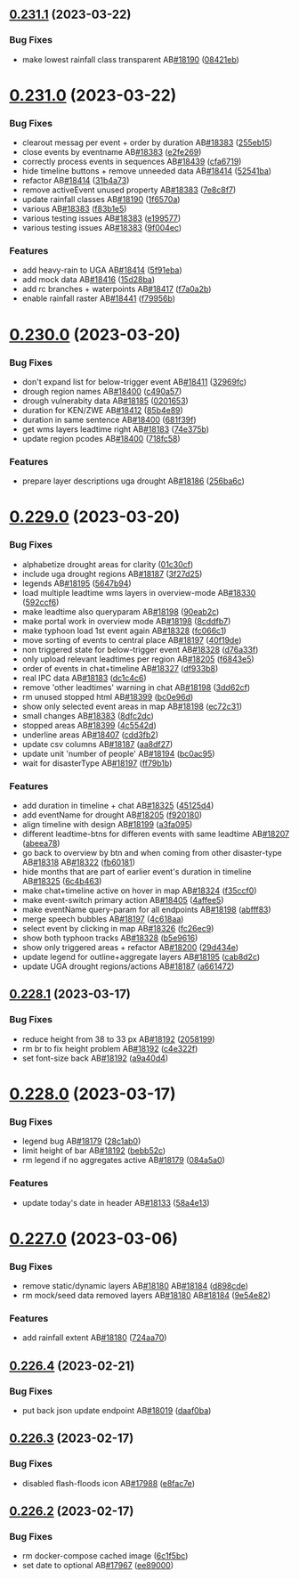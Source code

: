 ## [0.231.1](https://github.com/rodekruis/IBF-system/compare/v0.231.0...v0.231.1) (2023-03-22)


### Bug Fixes

* make lowest rainfall class transparent AB[#18190](https://github.com/rodekruis/IBF-system/issues/18190) ([08421eb](https://github.com/rodekruis/IBF-system/commit/08421eb10afc628011a09d648306410dcde496e3))



# [0.231.0](https://github.com/rodekruis/IBF-system/compare/v0.230.0...v0.231.0) (2023-03-22)


### Bug Fixes

* clearout messag per event + order by duration AB[#18383](https://github.com/rodekruis/IBF-system/issues/18383) ([255eb15](https://github.com/rodekruis/IBF-system/commit/255eb15d2c48be945e1265c769554c412c31815a))
* close events by eventname AB[#18383](https://github.com/rodekruis/IBF-system/issues/18383) ([e2fe269](https://github.com/rodekruis/IBF-system/commit/e2fe269da7c2ea346ed522216bdba3b3bdbdabc9))
* correctly process events in sequences AB[#18439](https://github.com/rodekruis/IBF-system/issues/18439) ([cfa6719](https://github.com/rodekruis/IBF-system/commit/cfa671967e325c66867799abcbbc569926657360))
* hide timeline buttons + remove unneeded data AB[#18414](https://github.com/rodekruis/IBF-system/issues/18414) ([52541ba](https://github.com/rodekruis/IBF-system/commit/52541ba37269c92efb306baac312b3ae7c93081b))
* refactor AB[#18414](https://github.com/rodekruis/IBF-system/issues/18414) ([31b4a73](https://github.com/rodekruis/IBF-system/commit/31b4a736061b49a3ad6869f9505af8df2abb4521))
* remove activeEvent unused property AB[#18383](https://github.com/rodekruis/IBF-system/issues/18383) ([7e8c8f7](https://github.com/rodekruis/IBF-system/commit/7e8c8f7db49e3d00e97b352496af4da7f4bc562b))
* update rainfall classes AB[#18190](https://github.com/rodekruis/IBF-system/issues/18190) ([1f6570a](https://github.com/rodekruis/IBF-system/commit/1f6570a7b0c9d1a02b1c81c2ab99a3381fcb466a))
* various AB[#18383](https://github.com/rodekruis/IBF-system/issues/18383) ([f83b1e5](https://github.com/rodekruis/IBF-system/commit/f83b1e578e547caec526cbee8602ae53c80d30c2))
* various testing issues AB[#18383](https://github.com/rodekruis/IBF-system/issues/18383) ([e199577](https://github.com/rodekruis/IBF-system/commit/e1995773b773dc113bde39240c3cd9bee7547d46))
* various testing issues AB[#18383](https://github.com/rodekruis/IBF-system/issues/18383) ([9f004ec](https://github.com/rodekruis/IBF-system/commit/9f004ecf3f20e28cc94282c7451e2a5b3204a17a))


### Features

* add heavy-rain to UGA AB[#18414](https://github.com/rodekruis/IBF-system/issues/18414) ([5f91eba](https://github.com/rodekruis/IBF-system/commit/5f91eba19f8e454e4326b6e27f10426b4bb793ff))
* add mock data AB[#18416](https://github.com/rodekruis/IBF-system/issues/18416) ([15d28ba](https://github.com/rodekruis/IBF-system/commit/15d28bace485e01950e6fedf17df03efb36d427c))
* add rc branches + waterpoints AB[#18417](https://github.com/rodekruis/IBF-system/issues/18417) ([f7a0a2b](https://github.com/rodekruis/IBF-system/commit/f7a0a2bab917c81be5552085f4c3b3cfeb4436a8))
* enable rainfall raster AB[#18441](https://github.com/rodekruis/IBF-system/issues/18441) ([f79956b](https://github.com/rodekruis/IBF-system/commit/f79956b87d14919d9201ef00a9ea309042847934))



# [0.230.0](https://github.com/rodekruis/IBF-system/compare/v0.229.0...v0.230.0) (2023-03-20)


### Bug Fixes

* don't expand list for below-trigger event AB[#18411](https://github.com/rodekruis/IBF-system/issues/18411) ([32969fc](https://github.com/rodekruis/IBF-system/commit/32969fce3213ef5a9f9692833282442eabff09bb))
* drough region names AB[#18400](https://github.com/rodekruis/IBF-system/issues/18400) ([c490a57](https://github.com/rodekruis/IBF-system/commit/c490a5729b21da762ea2d756267f51683e18daef))
* drough vulnerabity data AB[#18185](https://github.com/rodekruis/IBF-system/issues/18185) ([0201653](https://github.com/rodekruis/IBF-system/commit/020165373399a641f0dbed838618728e2408f940))
* duration for KEN/ZWE AB[#18412](https://github.com/rodekruis/IBF-system/issues/18412) ([85b4e89](https://github.com/rodekruis/IBF-system/commit/85b4e89fcb9f2ba77bfbc38d2d1a1197c74b3ad8))
* duration in same sentence AB[#18400](https://github.com/rodekruis/IBF-system/issues/18400) ([681f39f](https://github.com/rodekruis/IBF-system/commit/681f39fa6bfb4bf815330b03aafe1a1ce22339c3))
* get wms layers leadtime right AB[#18183](https://github.com/rodekruis/IBF-system/issues/18183) ([74e375b](https://github.com/rodekruis/IBF-system/commit/74e375bf0af105f2a1dd7136b047cf22fe02e4c4))
* update region pcodes AB[#18400](https://github.com/rodekruis/IBF-system/issues/18400) ([718fc58](https://github.com/rodekruis/IBF-system/commit/718fc5822889824a5b04cd75b48ec4c1e779162f))


### Features

* prepare layer descriptions uga drought AB[#18186](https://github.com/rodekruis/IBF-system/issues/18186) ([256ba6c](https://github.com/rodekruis/IBF-system/commit/256ba6ca16718d74fb057511d408fcac858d4d50))



# [0.229.0](https://github.com/rodekruis/IBF-system/compare/v0.228.1...v0.229.0) (2023-03-20)


### Bug Fixes

* alphabetize drought areas for clarity ([01c30cf](https://github.com/rodekruis/IBF-system/commit/01c30cf4a8467222b37f3beb74aba2ec68e1417a))
* include uga drought regions AB[#18187](https://github.com/rodekruis/IBF-system/issues/18187) ([3f27d25](https://github.com/rodekruis/IBF-system/commit/3f27d25da09bf163515c31e6a32f3118cc491927))
* legends AB[#18195](https://github.com/rodekruis/IBF-system/issues/18195) ([5647b94](https://github.com/rodekruis/IBF-system/commit/5647b944b6a99878e5ab843636a1b3dddbc322c2))
* load multiple leadtime wms layers in overview-mode AB[#18330](https://github.com/rodekruis/IBF-system/issues/18330) ([592ccf6](https://github.com/rodekruis/IBF-system/commit/592ccf687ce0959d926f086f9b326478be10dffa))
* make leadtime also queryparam AB[#18198](https://github.com/rodekruis/IBF-system/issues/18198) ([90eab2c](https://github.com/rodekruis/IBF-system/commit/90eab2cb538a84fb80b4a03c1ecc9b10c06293c8))
* make portal work in overview mode AB[#18198](https://github.com/rodekruis/IBF-system/issues/18198) ([8cddfb7](https://github.com/rodekruis/IBF-system/commit/8cddfb7a32b57a0f5c2515f708bf4c9b92bb3f9f))
* make typhoon load 1st event again AB[#18328](https://github.com/rodekruis/IBF-system/issues/18328) ([fc066c1](https://github.com/rodekruis/IBF-system/commit/fc066c1d798c8f54473f3729f174b8102c091cd2))
* move sorting of events to central place AB[#18197](https://github.com/rodekruis/IBF-system/issues/18197) ([40f19de](https://github.com/rodekruis/IBF-system/commit/40f19dee4baa44a6120262d2ff9a5dab1dd70c65))
* non triggered state for below-trigger event AB[#18328](https://github.com/rodekruis/IBF-system/issues/18328) ([d76a33f](https://github.com/rodekruis/IBF-system/commit/d76a33f24fbee79cb6942b6001dd16d4d65c35d4))
* only upload relevant leadtimes per region AB[#18205](https://github.com/rodekruis/IBF-system/issues/18205) ([f6843e5](https://github.com/rodekruis/IBF-system/commit/f6843e5c3364df6435a8e28d2e8bd1c7ad1ea190))
* order of events in chat+timeline AB[#18327](https://github.com/rodekruis/IBF-system/issues/18327) ([df933b8](https://github.com/rodekruis/IBF-system/commit/df933b81009023a56c5266dd56a7fa9de39aebc6))
* real IPC data AB[#18183](https://github.com/rodekruis/IBF-system/issues/18183) ([dc1c4c6](https://github.com/rodekruis/IBF-system/commit/dc1c4c6a2eec217f707e7b51899215403719eeb8))
* remove 'other leadtimes' warning in chat AB[#18198](https://github.com/rodekruis/IBF-system/issues/18198) ([3dd62cf](https://github.com/rodekruis/IBF-system/commit/3dd62cf7c2fde6d51a36899875f59778624cd2d8))
* rm unused stopped html AB[#18399](https://github.com/rodekruis/IBF-system/issues/18399) ([bc0e96d](https://github.com/rodekruis/IBF-system/commit/bc0e96de24ee9ad66f44e6a28d5d8d84b7c7c15d))
* show only selected event areas in map AB[#18198](https://github.com/rodekruis/IBF-system/issues/18198) ([ec72c31](https://github.com/rodekruis/IBF-system/commit/ec72c31b662f6a9edd54fb83b1f62ef5dc71b453))
* small changes AB[#18383](https://github.com/rodekruis/IBF-system/issues/18383) ([8dfc2dc](https://github.com/rodekruis/IBF-system/commit/8dfc2dc1dec780cc7e2c129b266ef271b441b4b5))
* stopped areas AB[#18399](https://github.com/rodekruis/IBF-system/issues/18399) ([4c5542d](https://github.com/rodekruis/IBF-system/commit/4c5542dae2f0d52f80a4766bcb3f6528b88d2601))
* underline areas AB[#18407](https://github.com/rodekruis/IBF-system/issues/18407) ([cdd3fb2](https://github.com/rodekruis/IBF-system/commit/cdd3fb2e95b8e05fe6f50d66809503bf6d97178f))
* update csv columns AB[#18187](https://github.com/rodekruis/IBF-system/issues/18187) ([aa8df27](https://github.com/rodekruis/IBF-system/commit/aa8df27fac3c54dbebc4f38041793b4ff9ea4c69))
* update unit 'number of people' AB[#18194](https://github.com/rodekruis/IBF-system/issues/18194) ([bc0ac95](https://github.com/rodekruis/IBF-system/commit/bc0ac956ca7f603a1e2b7a0f4f4f621cb55c7fa3))
* wait for disasterType AB[#18197](https://github.com/rodekruis/IBF-system/issues/18197) ([ff79b1b](https://github.com/rodekruis/IBF-system/commit/ff79b1b67151557b627766523277d4dd99f5d16a))


### Features

* add duration in timeline + chat AB[#18325](https://github.com/rodekruis/IBF-system/issues/18325) ([45125d4](https://github.com/rodekruis/IBF-system/commit/45125d42218243b52628194b5ef2a9ed35eebc80))
* add eventName for drought AB[#18205](https://github.com/rodekruis/IBF-system/issues/18205) ([f920180](https://github.com/rodekruis/IBF-system/commit/f9201806a085d065dfa5edd7cb0f1e817b25a561))
* align timeline with design AB[#18199](https://github.com/rodekruis/IBF-system/issues/18199) ([a3fa095](https://github.com/rodekruis/IBF-system/commit/a3fa095766db4f0a783b4d5e2df13588586ba479))
* different leadtime-btns for differen events with same leadtime AB[#18207](https://github.com/rodekruis/IBF-system/issues/18207) ([abeea78](https://github.com/rodekruis/IBF-system/commit/abeea7802be00e11e5093b507d225e20887d2a28))
* go back to overview by btn and when coming from other disaster-type AB[#18318](https://github.com/rodekruis/IBF-system/issues/18318) AB[#18322](https://github.com/rodekruis/IBF-system/issues/18322) ([fb60181](https://github.com/rodekruis/IBF-system/commit/fb60181bff6cac164345fef083df4fe0ee533a92))
* hide months that are part of earlier event's duration in timeline AB[#18325](https://github.com/rodekruis/IBF-system/issues/18325) ([6c4b463](https://github.com/rodekruis/IBF-system/commit/6c4b463fe4f989834523f0432a010815378eaaa0))
* make chat+timeline active on hover in map AB[#18324](https://github.com/rodekruis/IBF-system/issues/18324) ([f35ccf0](https://github.com/rodekruis/IBF-system/commit/f35ccf06bd68409f9a160048f6be8c27a74865f0))
* make event-switch primary action AB[#18405](https://github.com/rodekruis/IBF-system/issues/18405) ([4affee5](https://github.com/rodekruis/IBF-system/commit/4affee5a2e208b9ce4664a81ce2a98148d38e8af))
* make eventName query-param for all endpoints AB[#18198](https://github.com/rodekruis/IBF-system/issues/18198) ([abfff83](https://github.com/rodekruis/IBF-system/commit/abfff83feb96b15c0052c19dfc024852b482175e))
* merge speech bubbles AB[#18197](https://github.com/rodekruis/IBF-system/issues/18197) ([4c618aa](https://github.com/rodekruis/IBF-system/commit/4c618aa47c7db2b8c8d78b80a4ad3c27d0546bd3))
* select event by clicking in map AB[#18326](https://github.com/rodekruis/IBF-system/issues/18326) ([fc26ec9](https://github.com/rodekruis/IBF-system/commit/fc26ec933e6261baf9412a0405eb6129b9cd9016))
* show both typhoon tracks AB[#18328](https://github.com/rodekruis/IBF-system/issues/18328) ([b5e9616](https://github.com/rodekruis/IBF-system/commit/b5e9616c472641cc99287a36d0cfc594b879fca9))
* show only triggered areas + refactor AB[#18200](https://github.com/rodekruis/IBF-system/issues/18200) ([29d434e](https://github.com/rodekruis/IBF-system/commit/29d434e0e6b3b729b2b855a6f715e8b161fc2097))
* update legend for outline+aggregate layers AB[#18195](https://github.com/rodekruis/IBF-system/issues/18195) ([cab8d2c](https://github.com/rodekruis/IBF-system/commit/cab8d2c860b33ae208e8ab88455c2247b49ecdf2))
* update UGA drought regions/actions AB[#18187](https://github.com/rodekruis/IBF-system/issues/18187) ([a661472](https://github.com/rodekruis/IBF-system/commit/a661472c0a209d0c00a2a0d212dffdaed091e94b))



## [0.228.1](https://github.com/rodekruis/IBF-system/compare/v0.228.0...v0.228.1) (2023-03-17)


### Bug Fixes

* reduce height from 38 to 33 px AB[#18192](https://github.com/rodekruis/IBF-system/issues/18192) ([2058199](https://github.com/rodekruis/IBF-system/commit/2058199fb5c30127a5117d12a3d2a94cedbc4ad1))
* rm br to fix height problem AB[#18192](https://github.com/rodekruis/IBF-system/issues/18192) ([c4e322f](https://github.com/rodekruis/IBF-system/commit/c4e322f775390df4bbc5436b6c8134cfb9c7c257))
* set font-size back AB[#18192](https://github.com/rodekruis/IBF-system/issues/18192) ([a9a40d4](https://github.com/rodekruis/IBF-system/commit/a9a40d45e8db5728ebb7a9c86b75fa382c58c398))



# [0.228.0](https://github.com/rodekruis/IBF-system/compare/v0.227.0...v0.228.0) (2023-03-17)


### Bug Fixes

* legend bug AB[#18179](https://github.com/rodekruis/IBF-system/issues/18179) ([28c1ab0](https://github.com/rodekruis/IBF-system/commit/28c1ab085633f05a77e0f412dbfc861cfcfaa705))
* limit height of bar AB[#18192](https://github.com/rodekruis/IBF-system/issues/18192) ([bebb52c](https://github.com/rodekruis/IBF-system/commit/bebb52c6c51482fbf30639388e31ab8c4870273d))
* rm legend if no aggregates active AB[#18179](https://github.com/rodekruis/IBF-system/issues/18179) ([084a5a0](https://github.com/rodekruis/IBF-system/commit/084a5a01eb72ac1d1fe262540fe36a7278384264))


### Features

* update today's date in header AB[#18133](https://github.com/rodekruis/IBF-system/issues/18133) ([58a4e13](https://github.com/rodekruis/IBF-system/commit/58a4e13d0db9966ab1124c4f527b927e4bb0a8ba))



# [0.227.0](https://github.com/rodekruis/IBF-system/compare/v0.226.4...v0.227.0) (2023-03-06)


### Bug Fixes

* remove static/dynamic layers AB[#18180](https://github.com/rodekruis/IBF-system/issues/18180) AB[#18184](https://github.com/rodekruis/IBF-system/issues/18184) ([d898cde](https://github.com/rodekruis/IBF-system/commit/d898cde6e0168d6246a5ab8b93e2b1fccea8e9af))
* rm mock/seed data removed layers AB[#18180](https://github.com/rodekruis/IBF-system/issues/18180) AB[#18184](https://github.com/rodekruis/IBF-system/issues/18184) ([9e54e82](https://github.com/rodekruis/IBF-system/commit/9e54e82d6b3040d493273ef06fac324ed45dc4d9))


### Features

* add rainfall extent AB[#18180](https://github.com/rodekruis/IBF-system/issues/18180) ([724aa70](https://github.com/rodekruis/IBF-system/commit/724aa706064c7cbd4452e4fc73903ba99d065cea))



## [0.226.4](https://github.com/rodekruis/IBF-system/compare/v0.226.3...v0.226.4) (2023-02-21)


### Bug Fixes

* put back json update endpoint AB[#18019](https://github.com/rodekruis/IBF-system/issues/18019) ([daaf0ba](https://github.com/rodekruis/IBF-system/commit/daaf0ba83151d0133fac27ac2147a348ba823889))



## [0.226.3](https://github.com/rodekruis/IBF-system/compare/v0.226.2...v0.226.3) (2023-02-17)


### Bug Fixes

* disabled flash-floods icon AB[#17988](https://github.com/rodekruis/IBF-system/issues/17988) ([e8fac7e](https://github.com/rodekruis/IBF-system/commit/e8fac7e2f1eb3d195f23c769c5e16575be671c6a))



## [0.226.2](https://github.com/rodekruis/IBF-system/compare/v0.226.1...v0.226.2) (2023-02-17)


### Bug Fixes

* rm docker-compose cached image ([6c1f5bc](https://github.com/rodekruis/IBF-system/commit/6c1f5bcc3da048ee329aac2bdb49397e60c19cab))
* set date to optional AB[#17967](https://github.com/rodekruis/IBF-system/issues/17967) ([ee89000](https://github.com/rodekruis/IBF-system/commit/ee890008cfee8103e6c360f2fd8bbbf838a65664))



